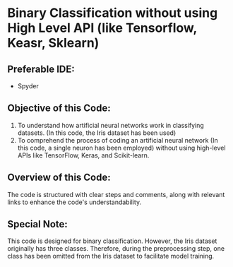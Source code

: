 # Binary Classification without using High Level API (like Tensorflow, Keasr, Sklearn)


## Preferable IDE: 
- Spyder 

## Objective of this Code:
1. To understand how artificial neural networks work in classifying datasets. (In this code, the Iris dataset has been used)
2. To comprehend the process of coding an artificial neural network (In this code, a single neuron has been employed) without using high-level APIs like TensorFlow, Keras, and Scikit-learn.

## Overview of this Code:
The code is structured with clear steps and comments, along with relevant links to enhance the code's understandability.

## Special Note:
This code is designed for binary classification. However, the Iris dataset originally has three classes. Therefore, during the preprocessing step, one class has been omitted from the Iris dataset to facilitate model training.
